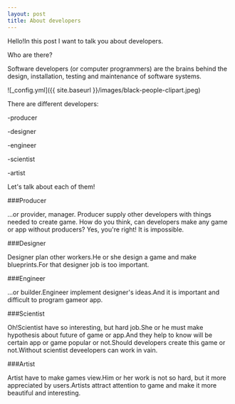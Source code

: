 ```yaml
---
layout: post
title: About developers
---
```


Hello!In this post I want to talk you about developers. 

Who are there?


Software developers (or computer programmers) are the brains behind the design, installation, testing and maintenance of software systems.

![_config.yml]({{ site.baseurl }}/images/black-people-clipart.jpeg)

There are different developers:

-producer

-designer

-engineer

-scientist

-artist

Let's talk about each of them!

###Producer

...or provider, manager. Producer supply other developers with things needed to create game. How do you think, can developers make any game or app without producers? Yes, you're right! It is impossible.

###Designer

Designer plan other workers.He or she design a game and make blueprints.For that designer job is too important.

###Engineer

...or builder.Engineer implement designer's ideas.And it is important and difficult to program gameor app.

###Scientist

Oh!Scientist have so interesting, but hard job.She or he must make hypothesis about future of game or app.And they help to know will be certain app or game popular or not.Should developers create this game or not.Without scientist deveelopers can work in vain.

###Artist

Artist have to make games view.Him or her work is not so hard, but it more appreciated by users.Artists attract attention to game and make it more beautiful and interesting.
